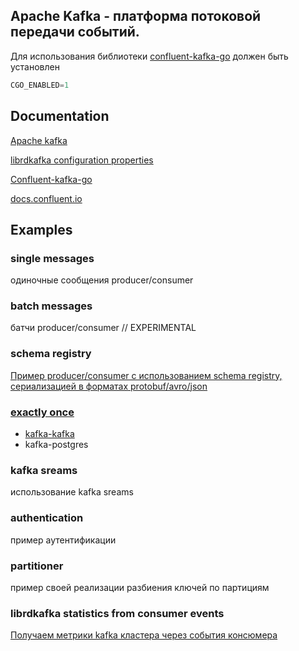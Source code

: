 ## Apache Kafka - платформа потоковой передачи событий.
Для использования библиотеки [confluent-kafka-go](https://github.com/confluentinc/confluent-kafka-go) должен быть установлен
```go
CGO_ENABLED=1
```

## Documentation
[Apache kafka](https://kafka.apache.org/documentation/)

[librdkafka configuration properties](https://github.com/confluentinc/librdkafka/blob/master/CONFIGURATION.md)

[Confluent-kafka-go](https://github.com/confluentinc/confluent-kafka-go)

[docs.confluent.io](https://docs.confluent.io/platform/current/clients/confluent-kafka-go/index.html)

## Examples

### single messages
одиночные сообщения producer/consumer

### batch messages
батчи producer/consumer // EXPERIMENTAL

### schema registry
[Пример producer/consumer с использованием schema registry, сериализацией в форматах protobuf/avro/json](https://github.com/arslanovdi/kafka_examples/tree/master/schema-registry)

### [exactly once](https://github.com/arslanovdi/kafka_examples/tree/master/exactly-once)
- [kafka-kafka](https://github.com/arslanovdi/kafka_examples/tree/master/exactly-once/kafka-kafka)
- kafka-postgres

### kafka sreams
использование kafka sreams

### authentication
пример аутентификации

### partitioner
пример своей реализации разбиения ключей по партициям

### librdkafka statistics from consumer events
[Получаем метрики kafka кластера через события консюмера](https://github.com/arslanovdi/kafka_examples/tree/master/stats)
